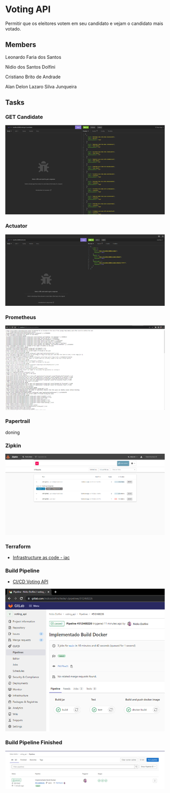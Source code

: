 # Voting API
Permitir que os eleitores votem em seu candidato e vejam o candidato mais votado.

## Members

Leonardo Faria dos Santos

Nidio dos Santos Dolfini

Cristiano Brito de Andrade

Alan Delon Lazaro Silva Junqueira

## Tasks

### GET Candidate
<img src="evidencias/GET%20CANDIDATOS.png" alt="Candidates List">

### Actuator
<img src="evidencias/Actuator.png" alt="Actuator">

### Prometheus
<img src="evidencias/prometheus-integration.png" alt="Prometheus Integration">

### Papertrail
doning

### Zipkin
<img src="evidencias/Zipkim.png" alt="Zipkin is a distributed tracing system">

### Terraform
- [Infrastructure as code - iac](https://github.com/leonardofaria00/voting-api/tree/iac-voting-api)

### Build Pipeline
- [CI/CD Voting API](https://gitlab.com/nidiosdolfini/teste)

<img src="evidencias/pipeline-docker.png" alt="Pipeline Docker">

### Build Pipeline Finished
<img src="evidencias/pipeline-passed.png" alt="Pipeline Finished">
